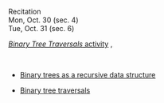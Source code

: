 
<div class="recitation">

<!--
<div class="lecture1">
<div class="lecture2">
<div class="recitation">
<div class="important">
-->
<div class="column_date">

Recitation <br> 
Mon, Oct. 30 (sec. 4) <br>
Tue, Oct. 31 (sec. 6)


</div>

<div class="column_recitation">
<p markdown="block">




<!--_Binary Tree Traversals_ activity,-->
[_Binary Tree Traversals_ activity](https://goo.gl/t4kkPv) , 

<br>

- [Binary trees as a recursive data structure](https://opendsa-server.cs.vt.edu/ODSA/Books/Everything/html/RecursiveDS.html ) 

- [Binary tree traversals](https://opendsa-server.cs.vt.edu/ODSA/Books/Everything/html/BinaryTreeTraversal.html) 




</p>
</div>

</div>
